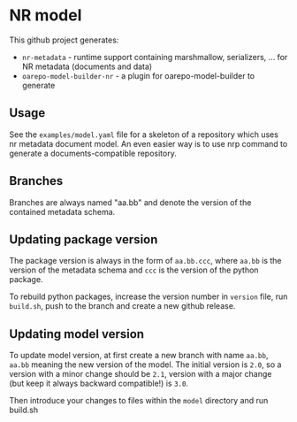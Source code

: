 # NR model

This github project generates:

* `nr-metadata` - runtime support containing marshmallow, serializers, ... for NR metadata (documents and data)
* `oarepo-model-builder-nr` - a plugin for oarepo-model-builder to generate 

## Usage

See the `examples/model.yaml` file for a skeleton of a repository 
which uses nr metadata document model. An even easier way is to use
nrp command to generate a documents-compatible repository.

## Branches

Branches are always named "aa.bb" and denote the version of the contained metadata schema.

## Updating package version

The package version is always in the form of `aa.bb.ccc`, where `aa.bb` is the version
of the metadata schema and `ccc` is the version of the python package.

To rebuild python packages, increase the version number in `version` file,
run `build.sh`, push to the branch and create a new github release.

## Updating model version

To update model version, at first create a new branch with name `aa.bb`, `aa.bb` meaning
the new version of the model. The initial version is `2.0`, so a version with a minor
change should be `2.1`, version with a major change (but keep it always backward compatible!)
is `3.0`.

Then introduce your changes to files within the `model` directory and run build.sh